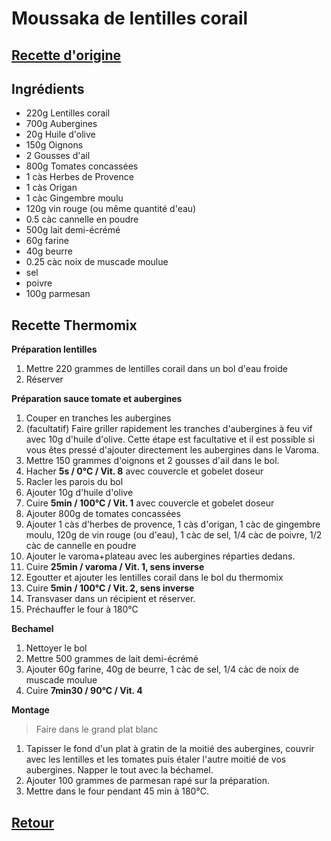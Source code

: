 # Moussaka de lentilles corail

## [Recette d'origine](https://www.cookomix.com/recettes/moussaka-lentilles-corail-thermomix/)

## Ingrédients
- 220g Lentilles corail
- 700g Aubergines
- 20g Huile d'olive
- 150g Oignons
- 2 Gousses d'ail
- 800g Tomates concassées
- 1 càs Herbes de Provence
- 1 càs Origan
- 1 càc Gingembre moulu
- 120g vin rouge (ou même quantité d'eau)
- 0.5 càc cannelle en poudre
- 500g lait demi-écrémé
- 60g farine
- 40g beurre
- 0.25 càc noix de muscade moulue
- sel
- poivre
- 100g parmesan

## Recette Thermomix
**Préparation lentilles**
1. Mettre 220 grammes de lentilles corail dans un bol d'eau froide
2. Réserver

**Préparation sauce tomate et aubergines**
1. Couper en tranches les aubergines
2. (facultatif) Faire griller rapidement les tranches d'aubergines à feu vif avec 10g d'huile d'olive. Cette étape est facultative et il est possible si vous êtes pressé d'ajouter directement les aubergines dans le Varoma.
3. Mettre 150 grammes d'oignons et 2 gousses d'ail dans le bol.
4. Hacher **5s / 0°C / Vit. 8** avec couvercle et gobelet doseur
5. Racler les parois du bol
6. Ajouter 10g d'huile d'olive
7. Cuire **5min / 100°C / Vit. 1**  avec couvercle et gobelet doseur
8. Ajouter 800g de tomates concassées
9. Ajouter 1 càs d'herbes de provence, 1 càs d'origan, 1 càc de gingembre moulu, 120g de vin rouge (ou d'eau), 1 càc de sel, 1/4 càc de poivre, 1/2 càc de cannelle en poudre
10. Ajouter le varoma+plateau avec les aubergines réparties dedans.
11. Cuire **25min / varoma / Vit. 1, sens inverse**
12. Egoutter et ajouter les lentilles corail dans le bol du thermomix
13. Cuire **5min / 100°C / Vit. 2, sens inverse**
14. Transvaser dans un récipient et réserver.
15. Préchauffer le four à 180°C

**Bechamel**
1. Nettoyer le bol
2. Mettre 500 grammes de lait demi-écrémé
3. Ajouter 60g farine, 40g de beurre, 1 càc de sel, 1/4 càc de noix de muscade moulue
4. Cuire **7min30 / 90°C / Vit. 4**

**Montage**
> Faire dans le grand plat blanc

1. Tapisser le fond d'un plat à gratin de la moitié des aubergines, couvrir avec les lentilles et les tomates puis étaler l'autre moitié de vos aubergines. Napper le tout avec la béchamel.
2. Ajouter 100 grammes de parmesan rapé sur la préparation.
3. Mettre dans le four pendant 45 min à 180°C.




<!--## Modifications
- Liste des modifications -->


## [Retour](./)
